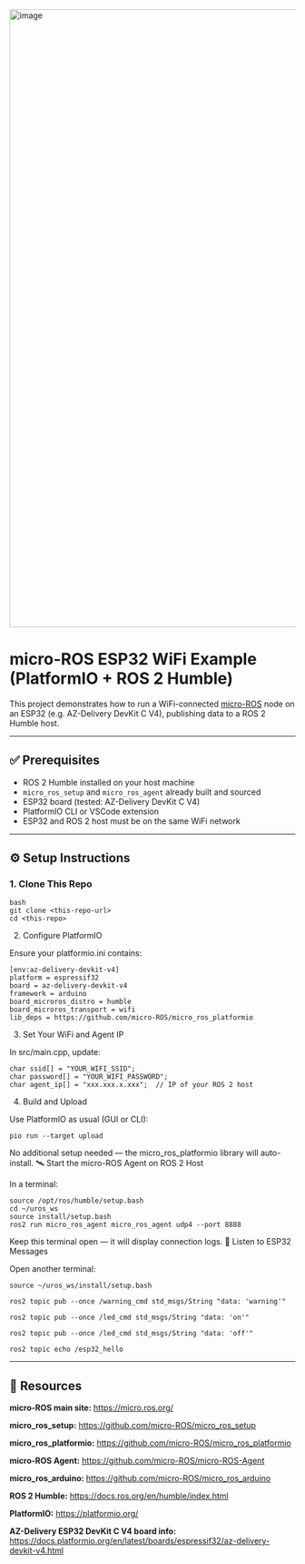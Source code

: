 <img width="1600" height="1086" alt="image" src="https://github.com/user-attachments/assets/3c773c46-a658-472c-a622-6101d8618650" />


# micro-ROS ESP32 WiFi Example (PlatformIO + ROS 2 Humble)

This project demonstrates how to run a WiFi-connected [micro-ROS](https://micro.ros.org/) node on an ESP32 (e.g. AZ-Delivery DevKit C V4), publishing data to a ROS 2 Humble host.

---

## ✅ Prerequisites

- ROS 2 Humble installed on your host machine
- `micro_ros_setup` and `micro_ros_agent` already built and sourced
- ESP32 board (tested: AZ-Delivery DevKit C V4)
- PlatformIO CLI or VSCode extension
- ESP32 and ROS 2 host must be on the same WiFi network

---

## ⚙️ Setup Instructions

### 1. Clone This Repo
```
bash
git clone <this-repo-url>
cd <this-repo>
```

2. Configure PlatformIO

Ensure your platformio.ini contains:
```
[env:az-delivery-devkit-v4]
platform = espressif32
board = az-delivery-devkit-v4
framework = arduino
board_microros_distro = humble
board_microros_transport = wifi
lib_deps = https://github.com/micro-ROS/micro_ros_platformio
```

3. Set Your WiFi and Agent IP

In src/main.cpp, update:
```
char ssid[] = "YOUR_WIFI_SSID";
char password[] = "YOUR_WIFI_PASSWORD";
char agent_ip[] = "xxx.xxx.x.xxx";  // IP of your ROS 2 host
```

4. Build and Upload

Use PlatformIO as usual (GUI or CLI):
```
pio run --target upload
```

No additional setup needed — the micro_ros_platformio library will auto-install.
🛰️ Start the micro-ROS Agent on ROS 2 Host

In a terminal:
```
source /opt/ros/humble/setup.bash
cd ~/uros_ws
source install/setup.bash
ros2 run micro_ros_agent micro_ros_agent udp4 --port 8888
```
Keep this terminal open — it will display connection logs.
📡 Listen to ESP32 Messages

Open another terminal:
```
source ~/uros_ws/install/setup.bash
```
```
ros2 topic pub --once /warning_cmd std_msgs/String "data: 'warning'"
```
```
ros2 topic pub --once /led_cmd std_msgs/String "data: 'on'"
```
```
ros2 topic pub --once /led_cmd std_msgs/String "data: 'off'"
```
```
ros2 topic echo /esp32_hello
```


---

## 🔗 Resources

**micro-ROS main site:** https://micro.ros.org/
    
**micro_ros_setup:** https://github.com/micro-ROS/micro_ros_setup
    
**micro_ros_platformio:** https://github.com/micro-ROS/micro_ros_platformio
    
**micro-ROS Agent:** https://github.com/micro-ROS/micro-ROS-Agent
    
**micro_ros_arduino:** https://github.com/micro-ROS/micro_ros_arduino
    
**ROS 2 Humble:** https://docs.ros.org/en/humble/index.html
    
**PlatformIO:** https://platformio.org/
    
**AZ-Delivery ESP32 DevKit C V4 board info:** https://docs.platformio.org/en/latest/boards/espressif32/az-delivery-devkit-v4.html
